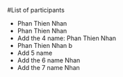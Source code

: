 #List of participants

- Phan Thien Nhan
- Phan Thien Nhan
- Add the 4 name: Phan Thien Nhan
- Phan Thien Nhan b
- Add 5 name
- Add the 6 name Nhan
- Add the 7 name Nhan
